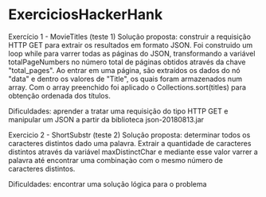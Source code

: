 # ExerciciosHackerHank

Exercício 1 - MovieTitles (teste 1)
Solução proposta: construir a requisição HTTP GET para extrair os resultados em formato JSON. Foi construido um loop while para varrer todas as páginas do JSON, transformando a variável totalPageNumbers no número total de páginas obtidos através da chave "total_pages". Ao entrar em uma página, são extraídos os dados do nó "data" e dentro os valores de "Title", os quais foram armazenados num array. Com o array preenchido foi aplicado o Collections.sort(titles) para obtenção ordenada dos títulos.

Dificuldades: aprender a tratar uma requisição do tipo HTTP GET e manipular um JSON a partir da biblioteca json-20180813.jar


Exercicio 2 - ShortSubstr (teste 2)
Solução proposta: determinar todos os caracteres distintos dado uma palavra. Extrair a quantidade de caracteres distintos através da variável maxDistinctChar e mediante esse valor varrer a palavra até encontrar uma combinaçào com o mesmo número de caracteres distintos.

Dificuldades: encontrar uma solução lógica para o problema
